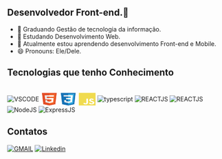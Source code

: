 ## Desenvolvedor Front-end.👋

- 📘 Graduando Gestão de tecnologia da informação.
- 📘 Estudando Desenvolvimento Web.
- 🌱 Atualmente estou aprendendo desenvolvimento Front-end e Mobile.
- 😄 Pronouns: Ele/Dele.
<h2>Tecnologias que tenho Conhecimento</h2>
  <div style="display: inline_block"><br>
    <img align="center" alt="VSCODE" height="30" width="40" src="https://cdn.jsdelivr.net/gh/devicons/devicon/icons/vscode/vscode-original.svg" />
  <img align="center" alt="HTML" height="30" width="40" src="https://raw.githubusercontent.com/devicons/devicon/master/icons/html5/html5-original.svg"/>
  <img align="center" alt="CSS" height="30" width="40" src="https://raw.githubusercontent.com/devicons/devicon/master/icons/css3/css3-original.svg"/>
  <img align="center" alt="Javasricpt" height="30" width="40" src="https://raw.githubusercontent.com/devicons/devicon/master/icons/javascript/javascript-plain.svg"/>
  <img align="center" alt="typescript" height="30" width="40" src="https://cdn.jsdelivr.net/gh/devicons/devicon/icons/typescript/typescript-original.svg"/>
    <img align="center" alt="REACTJS" height="30" width="40" src="https://cdn.jsdelivr.net/gh/devicons/devicon/icons/react/react-original.svg" />
   <img align="center" alt="REACTJS" height="30" width="40"src="https://cdn.jsdelivr.net/gh/devicons/devicon/icons/nextjs/nextjs-original.svg" />
  <img align="center" alt="NodeJS" height="30" width="40" src="https://cdn.jsdelivr.net/gh/devicons/devicon/icons/nodejs/nodejs-original.svg">
  <img align="center" alt="ExpressJS" height="30" width="40"src="https://cdn.jsdelivr.net/gh/devicons/devicon/icons/express/express-original.svg"/>
</div>
 
 ## Contatos
  
  <div>
  <a href="mailto:guivieirasilva02@gmail.com" target="_blank"><img align="center" alt="GMAIL" height="40" width="50" src="https://www.svgrepo.com/show/349379/gmail-old.svg"></a>
  <a href="https://www.linkedin.com/in/guilherme-vieira-silva/" target="_blank"><img align="center" alt="Linkedin" height="40" width="50" src="https://www.svgrepo.com/show/354000/linkedin-icon.svg"></a> 
  </div>
